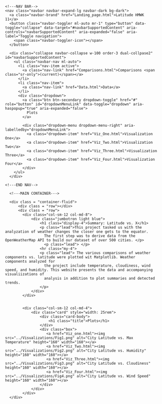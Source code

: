 <!DOCTYPE html>
<html lang="en">
<head>
    <meta charset="UTF-8">
    <meta name="viewport" content="width=device-width, initial-scale=1.0">
    <title>HMWK 11_Landing Page</title>
    <link rel="stylesheet" href="https://stackpath.bootstrapcdn.com/bootstrap/4.3.1/css/bootstrap.min.css" integrity="sha384-ggOyR0iXCbMQv3Xipma34MD+dH/1fQ784/j6cY/iJTQUOhcWr7x9JvoRxT2MZw1T" crossorigin="anonymous">
    <link rel="stylesheet" href="style.css">
</head>

<body>

    <!---NAV BAR-->
    <nav class="navbar navbar-expand-lg navbar-dark bg-dark">
      <a class="navbar-brand" href="Landing_page.html">Latitude HMWK 11</a>
      <button class="navbar-toggler ml-auto mr-1" type="button" data-toggle="collapse" data-target="#navbarSupportedContent" aria-controls="navbarSupportedContent" aria-expanded="false" aria-label="Toggle navigation">
        <span class="navbar-toggler-icon"></span>
      </button>
    
      <div class="collapse navbar-collapse w-100 order-3 dual-collpase2" id="navbarSupportedContent">
        <ul class="navbar-nav ml-auto">
          <li class="nav-item active">
            <a class="nav-link" href="Comparisons.html">Comparisons <span class="sr-only">(current)</span></a>
          </li>
          <li class="nav-item">
            <a class="nav-link" href="Data.html">Data</a>
          </li>
          <div class="dropdown">  
            <a class="btn btn-secondary dropdown-toggle" href="#" role="button" id="dropdownMenuLink" data-toggle="dropdown" aria-haspopup="true" aria-expanded="false">
              Plots
            </a>

            <div class="dropdown-menu dropdown-menu-right" aria-labelledby="dropdownMenuLink">
              <a class="dropdown-item" href="Viz_One.html">Visualization One</a>
              <a class="dropdown-item" href="Viz_Two.html">Visualization Two</a>
              <a class="dropdown-item" href="Viz_Three.html">Visualization Three</a>
              <a class="dropdown-item" href="Viz_Four.html">Visualization Four</a>
            </div>
        </ul>
      </div>
  </nav>
        
  
    <!---END NAV-->

      <!---MAIN CONTAINER--->

      <div class = "container-fluid">
          <div class = "row"></div>
          <div class = "row"> 
            <div class="col-sm-12 col-md-8">
                <div class="jumbotron light blue">
                    <h1 class="display-4">Summary: Latitude vs. X</h1>
                    <p class="lead">This project tasked us with the analyzation of weather changes the closer one gets to the equator.
                      The first step was to derive data from the OpenWeatherMap API to build our dataset of over 500 cities. </p>
                      <p class="lead"> </p>
                    <hr class="my-4">
                    <p class="lead"> The various comparisons of weather components vs. latitude were plotted wit Matplotlib. Weather components analyzed for 
                      the project include temperature, cloudiness, wind speed, and humidity. This website presents the data and accompanying visualiizations of 
                      analysis in addition to plot summaries and detected trends. 
                    </p>
                </div>
            </div>


            <div class="col-sm-12 col-md-4">
                <div class="card" style="width: 25rem">
                    <div class="card-body">
                        <h1 class="title">Plots</h1>
                    </div>
                    <div class="box">
                       <a href="Viz_one.html"><img src="../Visualizations/Fig1.png" alt="City Latitude vs. Max Temperature" height="160" width="160"></a>
                       <a href="Viz_Two.html"><img src="../Visualizations/Fig2.png" alt="City Latitude vs. Humidity" height="160" width="160"></a>
                       <a href="Viz_Three.html"><img src="../Visualizations/Fig3.png" alt="City Latitude vs. Cloudiness" height="160" width="160"></a>
                       <a href="Viz_Four.html"><img src="../Visualizations/Fig4.png" alt="City Latitude vs. Wind Speed" height="160" width="160"></a>
                    </div>
                </div>
            </div>
      </div>
    
</body>

<script src="https://code.jquery.com/jquery-3.5.1.slim.min.js" integrity="sha384-DfXdz2htPH0lsSSs5nCTpuj/zy4C+OGpamoFVy38MVBnE+IbbVYUew+OrCXaRkfj" crossorigin="anonymous"></script>
<script src="https://cdn.jsdelivr.net/npm/popper.js@1.16.1/dist/umd/popper.min.js" integrity="sha384-9/reFTGAW83EW2RDu2S0VKaIzap3H66lZH81PoYlFhbGU+6BZp6G7niu735Sk7lN" crossorigin="anonymous"></script>
<script src="https://stackpath.bootstrapcdn.com/bootstrap/4.5.2/js/bootstrap.min.js" integrity="sha384-B4gt1jrGC7Jh4AgTPSdUtOBvfO8shuf57BaghqFfPlYxofvL8/KUEfYiJOMMV+rV" crossorigin="anonymous"></script>
</html>

